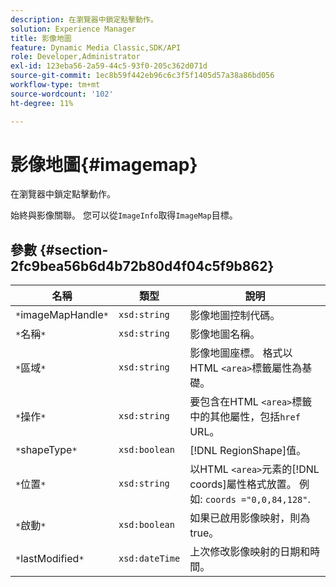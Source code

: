 ```yaml
---
description: 在瀏覽器中鎖定點擊動作。
solution: Experience Manager
title: 影像地圖
feature: Dynamic Media Classic,SDK/API
role: Developer,Administrator
exl-id: 123eba56-2a59-44c5-93f0-205c362d071d
source-git-commit: 1ec8b59f442eb96c6c3f5f1405d57a38a86bd056
workflow-type: tm+mt
source-wordcount: '102'
ht-degree: 11%

---
```


# 影像地圖{#imagemap}

在瀏覽器中鎖定點擊動作。

始終與影像關聯。 您可以從`ImageInfo`取得`ImageMap`目標。

## 參數 {#section-2fc9bea56b6d4b72b80d4f04c5f9b862}

| 名稱 | 類型 | 說明 |
|---|---|---|
| `*`imageMapHandle`*` | `xsd:string` | 影像地圖控制代碼。 |
| `*`名稱`*` | `xsd:string` | 影像地圖名稱。 |
| `*`區域`*` | `xsd:string` | 影像地圖座標。 格式以HTML `<area>`標籤屬性為基礎。 |
| `*`操作`*` | `xsd:string` | 要包含在HTML `<area>`標籤中的其他屬性，包括`href` URL。 |
| `*`shapeType`*` | `xsd:boolean` | [!DNL RegionShape]值。 |
| `*`位置`*` | `xsd:string` | 以HTML `<area>`元素的[!DNL coords]屬性格式放置。 例如: `coords ="0,0,84,128"`. |
| `*`啟動`*` | `xsd:boolean` | 如果已啟用影像映射，則為true。 |
| `*`lastModified`*` | `xsd:dateTime` | 上次修改影像映射的日期和時間。 |
